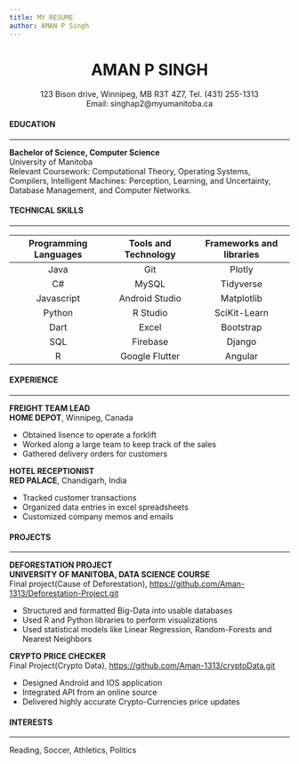 ```yaml
---
title: MY RESUME
author: AMAN P Singh
---
```

<h1 align = "center">AMAN P SINGH </h1>
<p align = "center"> 123 Bison drive, Winnipeg, MB R3T 4Z7, Tel. (431) 255-1313<br> Email: singhap2@myumanitoba.ca</p>

####  EDUCATION 

---
<b>Bachelor of Science, Computer Science</b>  
University of Manitoba   
Relevant Coursework: Computational Theory, Operating Systems, Compilers, Intelligent Machines: Perception, Learning, and Uncertainty, Database Management, and Computer Networks.

####  TECHNICAL SKILLS

---

| Programming Languages        | Tools and Technology           | Frameworks and libraries  |
| :-------------: |:-------------:| :-----:|
| Java     | Git | Plotly |
| C#      | MySQL      |   Tidyverse |
| Javascript | Android Studio      |    Matplotlib |
| Python | R Studio      |    SciKit-Learn |
| Dart |    Excel   |    Bootstrap |
| SQL | Firebase      |   Django  |
| R | Google Flutter      |  Angular   |

####  EXPERIENCE

---

<b>FREIGHT TEAM LEAD   
  HOME DEPOT</b>, Winnipeg, Canada    
  
- Obtained lisence to operate a forklift 
- Worked along a large team to keep track of the sales
- Gathered delivery orders for customers

<b>HOTEL RECEPTIONIST   
  RED PALACE</b>, Chandigarh, India    
  
- Tracked customer transactions 
- Organized data entries in excel spreadsheets
- Customized company memos and emails 
  

####  PROJECTS

---

<b>DEFORESTATION PROJECT  
UNIVERSITY OF MANITOBA, DATA SCIENCE COURSE</b>  
Final project(Cause of Deforestation), <https://github.com/Aman-1313/Deforestation-Project.git>

- Structured and formatted Big-Data into usable databases   
- Used R and Python libraries to perform visualizations  
- Used statistical models like Linear Regression, Random-Forests and Nearest Neighbors 

<b>CRYPTO PRICE CHECKER</b>  
Final Project(Crypto Data), <https://github.com/Aman-1313/cryptoData.git>   

- Designed Android and IOS application  
- Integrated API from an online source   
- Delivered highly accurate Crypto-Currencies price updates 

####  INTERESTS

---
Reading, Soccer, Athletics, Politics 
